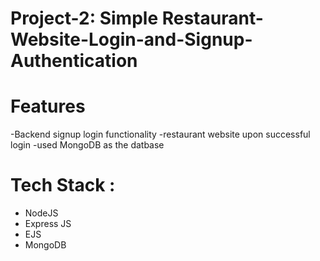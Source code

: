 # Project-2: Simple Restaurant-Website-Login-and-Signup-Authentication
# Features
-Backend signup login functionality
-restaurant website upon successful login
-used MongoDB as the datbase
# Tech Stack :
- NodeJS
- Express JS
- EJS
- MongoDB
